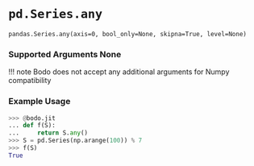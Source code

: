 # `pd.Series.any`

`pandas.Series.any(axis=0, bool_only=None, skipna=True, level=None)`

### Supported Arguments None

!!! note
    Bodo does not accept any additional arguments for Numpy
    compatibility


### Example Usage

``` py
>>> @bodo.jit
... def f(S):
...     return S.any()
>>> S = pd.Series(np.arange(100)) % 7
>>> f(S)
True
```

